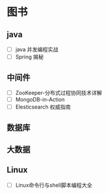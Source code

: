 # 图书

## java
- [ ] java 并发编程实战
- [ ] Spring 揭秘

## 中间件
- [ ] ZooKeeper-分布式过程协同技术详解
- [ ] MongoDB-in-Action
- [ ] Elesticsearch 权威指南

## 数据库


## 大数据

## Linux
- [ ] Linux命令行与shell脚本编程大全